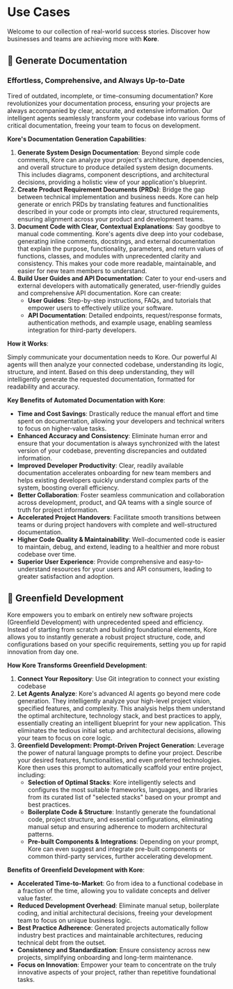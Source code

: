 # Use Cases

Welcome to our collection of real-world success stories. Discover how businesses and teams are achieving more with **Kore**.

## 📄 Generate Documentation

### Effortless, Comprehensive, and Always Up-to-Date

Tired of outdated, incomplete, or time-consuming documentation? Kore revolutionizes your documentation process, ensuring your projects are always accompanied by clear, accurate, and extensive information. Our intelligent agents seamlessly transform your codebase into various forms of critical documentation, freeing your team to focus on development.

**Kore's Documentation Generation Capabilities**:

1. **Generate System Design Documentation**: Beyond simple code comments, Kore can analyze your project's architecture, dependencies, and overall structure to produce detailed system design documents. This includes diagrams, component descriptions, and architectural decisions, providing a holistic view of your application's blueprint.
2. **Create Product Requirement Documents (PRDs)**: Bridge the gap between technical implementation and business needs. Kore can help generate or enrich PRDs by translating features and functionalities described in your code or prompts into clear, structured requirements, ensuring alignment across your product and development teams.
3. **Document Code with Clear, Contextual Explanations**: Say goodbye to manual code commenting. Kore's agents dive deep into your codebase, generating inline comments, docstrings, and external documentation that explain the purpose, functionality, parameters, and return values of functions, classes, and modules with unprecedented clarity and consistency. This makes your code more readable, maintainable, and easier for new team members to understand.
4. **Build User Guides and API Documentation**: Cater to your end-users and external developers with automatically generated, user-friendly guides and comprehensive API documentation. Kore can create:
   - **User Guides**: Step-by-step instructions, FAQs, and tutorials that empower users to effectively utilize your software.
   - **API Documentation**: Detailed endpoints, request/response formats, authentication methods, and example usage, enabling seamless integration for third-party developers.

**How it Works**:

Simply communicate your documentation needs to Kore. Our powerful AI agents will then analyze your connected codebase, understanding its logic, structure, and intent. Based on this deep understanding, they will intelligently generate the requested documentation, formatted for readability and accuracy.

**Key Benefits of Automated Documentation with Kore**:

- **Time and Cost Savings**: Drastically reduce the manual effort and time spent on documentation, allowing your developers and technical writers to focus on higher-value tasks.
- **Enhanced Accuracy and Consistency**: Eliminate human error and ensure that your documentation is always synchronized with the latest version of your codebase, preventing discrepancies and outdated information.
- **Improved Developer Productivity**: Clear, readily available documentation accelerates onboarding for new team members and helps existing developers quickly understand complex parts of the system, boosting overall efficiency.
- **Better Collaboration**: Foster seamless communication and collaboration across development, product, and QA teams with a single source of truth for project information.
- **Accelerated Project Handovers**: Facilitate smooth transitions between teams or during project handovers with complete and well-structured documentation.
- **Higher Code Quality & Maintainability**: Well-documented code is easier to maintain, debug, and extend, leading to a healthier and more robust codebase over time.
- **Superior User Experience**: Provide comprehensive and easy-to-understand resources for your users and API consumers, leading to greater satisfaction and adoption.

## 🐲 Greenfield Development

Kore empowers you to embark on entirely new software projects (Greenfield Development) with unprecedented speed and efficiency. Instead of starting from scratch and building foundational elements, Kore allows you to instantly generate a robust project structure, code, and configurations based on your specific requirements, setting you up for rapid innovation from day one.

**How Kore Transforms Greenfield Development**:

1. **Connect Your Repository**: Use Git integration to connect your existing codebase
2. **Let Agents Analyze**: Kore's advanced AI agents go beyond mere code generation. They intelligently analyze your high-level project vision, specified features, and complexity. This analysis helps them understand the optimal architecture, technology stack, and best practices to apply, essentially creating an intelligent blueprint for your new application. This eliminates the tedious initial setup and architectural decisions, allowing your team to focus on core logic.
3. **Greenfield Development: Prompt-Driven Project Generation**: Leverage the power of natural language prompts to define your project. Describe your desired features, functionalities, and even preferred technologies. Kore then uses this prompt to automatically scaffold your entire project, including:
   - **Selection of Optimal Stacks**: Kore intelligently selects and configures the most suitable frameworks, languages, and libraries from its curated list of "selected stacks" based on your prompt and best practices.
   - **Boilerplate Code & Structure**: Instantly generate the foundational code, project structure, and essential configurations, eliminating manual setup and ensuring adherence to modern architectural patterns.
   - **Pre-built Components & Integrations**: Depending on your prompt, Kore can even suggest and integrate pre-built components or common third-party services, further accelerating development.

**Benefits of Greenfield Development with Kore**:

- **Accelerated Time-to-Market**: Go from idea to a functional codebase in a fraction of the time, allowing you to validate concepts and deliver value faster.
- **Reduced Development Overhead**: Eliminate manual setup, boilerplate coding, and initial architectural decisions, freeing your development team to focus on unique business logic.
- **Best Practice Adherence**: Generated projects automatically follow industry best practices and maintainable architectures, reducing technical debt from the outset.
- **Consistency and Standardization**: Ensure consistency across new projects, simplifying onboarding and long-term maintenance.
- **Focus on Innovation**: Empower your team to concentrate on the truly innovative aspects of your project, rather than repetitive foundational tasks.

